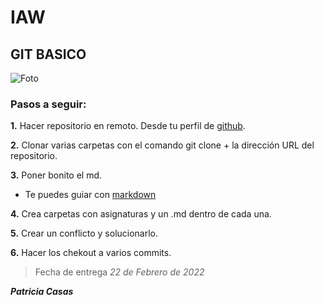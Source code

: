 
# IAW

## GIT BASICO ##
![Foto](https://maisgeek.com/wp-content/uploads/2020/10/xgithub-logo.pagespeed.gp-jp-jw-pj-ws-js-rj-rp-rw-ri-cp-md.ic_.9EJ3UleUAU.jpg)
### Pasos a seguir: ###

**1.** Hacer repositorio en remoto. Desde tu perfil de [github](github.com).




**2.** Clonar varias carpetas con el comando git clone + la dirección URL del repositorio.

**3.** Poner bonito el md.
- Te puedes guiar con [markdown](https://markdown.es/sintaxis-markdown/)

**4.** Crea carpetas con asignaturas y un .md dentro de cada una.

**5.** Crear un conflicto y solucionarlo.

**6.** Hacer los chekout a varios commits.


> Fecha de entrega *22 de Febrero de 2022* 

**_Patricia Casas_**